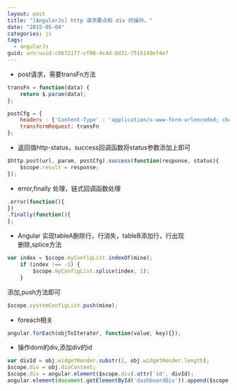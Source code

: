 ```yaml
---
layout: post
title: "[AngularJs] http 请求要点和 div 的操作。"
date: "2015-05-04"
categories: js
tags:
  - angularJs
guid: urn:uuid:c0672177-cf08-4c4d-8d31-7516148ef4e7
---
```


* post请求，需要transFn方法   

~~~javascript    
transFn = function(data) {  
    return $.param(data);  
};  

postCfg = {  
    headers : {'Content-Type' : 'application/x-www-form-urlencoded; charset=UTF-8'},  
  	transformRequest: transFn  
};  

~~~    
* 返回值http-status，success回调函数将status参数添加上即可   

~~~javascript
$http.post(url, param, postCfg).success(function(response, status){  
    $scope.result = response;  
});  

~~~    

* error,finally 处理，链式回调函数处理    

~~~javascript
.error(function(){
})
.finally(function(){
};
~~~

* Angular 实现tableA删除行，行消失，tableB添加行，行出现  
删除,splice方法  

~~~javascript
var index = $scope.myConfigList.indexOf(mine);
    if (index !== -1) {
        $scope.myConfigList.splice(index, 1);
    }
~~~

添加,push方法即可  

~~~javascript
$scope.systemConfigList.push(mine);
~~~

* foreach相关  

~~~javascript
angular.forEach(objToIterator, function(value, key){});
~~~

* 操作dom的div,添加div的id  

~~~javascript
var divId = obj.widgetRender.substr(1, obj.widgetRender.length);
$scope.div = obj.divContent;
$scope.div = angular.element($scope.div).attr('id', divId);
angular.element(document.getElementById('dashboardDiv')).append($scope.div);
~~~
